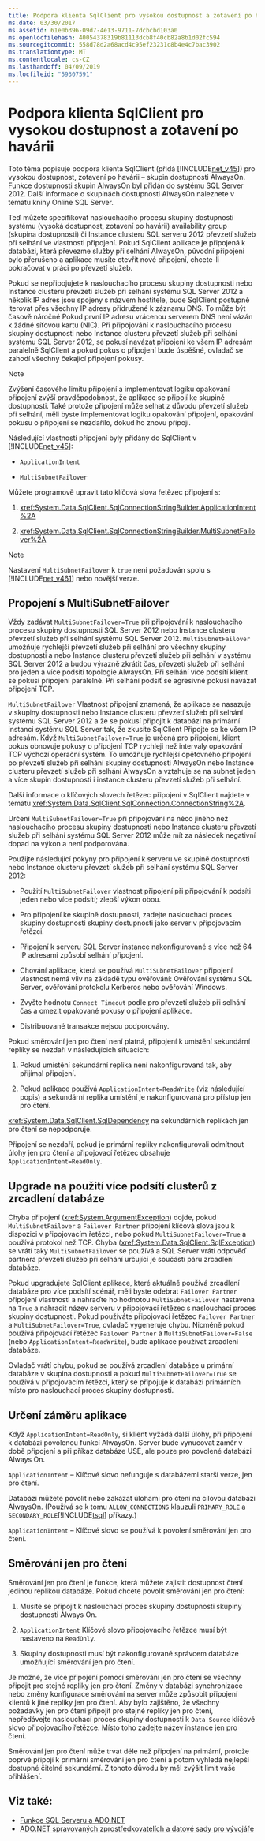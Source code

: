 ```yaml
---
title: Podpora klienta SqlClient pro vysokou dostupnost a zotavení po havárii
ms.date: 03/30/2017
ms.assetid: 61e0b396-09d7-4e13-9711-7dcbcbd103a0
ms.openlocfilehash: 40054378319b81113dcb8f40cb82a8b1d02fc594
ms.sourcegitcommit: 558d78d2a68acd4c95ef23231c8b4e4c7bac3902
ms.translationtype: MT
ms.contentlocale: cs-CZ
ms.lasthandoff: 04/09/2019
ms.locfileid: "59307591"
---
```

# <a name="sqlclient-support-for-high-availability-disaster-recovery"></a>Podpora klienta SqlClient pro vysokou dostupnost a zotavení po havárii
Toto téma popisuje podpora klienta SqlClient (přidá [!INCLUDE[net_v45](../../../../../includes/net-v45-md.md)]) pro vysokou dostupnost, zotavení po havárii – skupin dostupnosti AlwaysOn.  Funkce dostupnosti skupin AlwaysOn byl přidán do systému SQL Server 2012. Další informace o skupinách dostupnosti AlwaysOn naleznete v tématu knihy Online SQL Server.  
  
 Teď můžete specifikovat naslouchacího procesu skupiny dostupnosti systému (vysoká dostupnost, zotavení po havárii) availability group (skupina dostupnosti) či Instance clusteru SQL serveru 2012 převzetí služeb při selhání ve vlastnosti připojení. Pokud SqlClient aplikace je připojená k databázi, která převezme služby při selhání AlwaysOn, původní připojení bylo přerušeno a aplikace musíte otevřít nové připojení, chcete-li pokračovat v práci po převzetí služeb.  
  
 Pokud se nepřipojujete k naslouchacího procesu skupiny dostupnosti nebo Instance clusteru převzetí služeb při selhání systému SQL Server 2012 a několik IP adres jsou spojeny s názvem hostitele, bude SqlClient postupně iterovat přes všechny IP adresy přidružené k záznamu DNS. To může být časově náročné Pokud první IP adresu vrácenou serverem DNS není vázán k žádné síťovou kartu (NIC). Při připojování k naslouchacího procesu skupiny dostupnosti nebo Instance clusteru převzetí služeb při selhání systému SQL Server 2012, se pokusí navázat připojení ke všem IP adresám paralelně SqlClient a pokud pokus o připojení bude úspěšné, ovladač se zahodí všechny čekající připojení pokusy.  
  
> [!NOTE]
>  Zvýšení časového limitu připojení a implementovat logiku opakování připojení zvýší pravděpodobnost, že aplikace se připojí ke skupině dostupnosti. Také protože připojení může selhat z důvodu převzetí služeb při selhání, měli byste implementovat logiku opakování připojení, opakování pokusu o připojení se nezdařilo, dokud ho znovu připojí.  
  
 Následující vlastnosti připojení byly přidány do SqlClient v [!INCLUDE[net_v45](../../../../../includes/net-v45-md.md)]:  
  
-   `ApplicationIntent`  
  
-   `MultiSubnetFailover`  
  
 Můžete programově upravit tato klíčová slova řetězec připojení s:  
  
1. <xref:System.Data.SqlClient.SqlConnectionStringBuilder.ApplicationIntent%2A>  
  
2. <xref:System.Data.SqlClient.SqlConnectionStringBuilder.MultiSubnetFailover%2A>  

> [!NOTE]
>  Nastavení `MultiSubnetFailover` k `true` není požadován spolu s [!INCLUDE[net_v461](../../../../../includes/net-v461-md.md)] nebo novější verze.
  
## <a name="connecting-with-multisubnetfailover"></a>Propojení s MultiSubnetFailover  
 Vždy zadávat `MultiSubnetFailover=True` při připojování k naslouchacího procesu skupiny dostupnosti SQL Server 2012 nebo Instance clusteru převzetí služeb při selhání systému SQL Server 2012. `MultiSubnetFailover` umožňuje rychlejší převzetí služeb při selhání pro všechny skupiny dostupnosti a nebo Instance clusteru převzetí služeb při selhání v systému SQL Server 2012 a budou výrazně zkrátit čas, převzetí služeb při selhání pro jeden a více podsítí topologie AlwaysOn. Při selhání více podsítí klient se pokusí připojení paralelně. Při selhání podsíť se agresivně pokusí navázat připojení TCP.  
  
 `MultiSubnetFailover` Vlastnost připojení znamená, že aplikace se nasazuje v skupiny dostupnosti nebo Instance clusteru převzetí služeb při selhání systému SQL Server 2012 a že se pokusí připojit k databázi na primární instanci systému SQL Server tak, že zkusíte SqlClient Připojte se ke všem IP adresám. Když `MultiSubnetFailover=True` je určená pro připojení, klient pokus obnovuje pokusy o připojení TCP rychleji než intervaly opakování TCP výchozí operační systém. To umožňuje rychlejší opětovného připojení po převzetí služeb při selhání skupiny dostupnosti AlwaysOn nebo Instance clusteru převzetí služeb při selhání AlwaysOn a vztahuje se na subnet jeden a více skupin dostupnosti i instance clusteru převzetí služeb při selhání.  
  
 Další informace o klíčových slovech řetězec připojení v SqlClient najdete v tématu <xref:System.Data.SqlClient.SqlConnection.ConnectionString%2A>.  
  
 Určení `MultiSubnetFailover=True` při připojování na něco jiného než naslouchacího procesu skupiny dostupnosti nebo Instance clusteru převzetí služeb při selhání systému SQL Server 2012 může mít za následek negativní dopad na výkon a není podporována.  
  
 Použijte následující pokyny pro připojení k serveru ve skupině dostupnosti nebo Instance clusteru převzetí služeb při selhání systému SQL Server 2012:  
  
-   Použití `MultiSubnetFailover` vlastnost připojení při připojování k podsíti jeden nebo více podsítí; zlepší výkon obou.  
  
-   Pro připojení ke skupině dostupnosti, zadejte naslouchací proces skupiny dostupnosti skupiny dostupnosti jako server v připojovacím řetězci.  
  
-   Připojení k serveru SQL Server instance nakonfigurované s více než 64 IP adresami způsobí selhání připojení.  
  
-   Chování aplikace, která se používá `MultiSubnetFailover` připojení vlastnost nemá vliv na základě typu ověřování: Ověřování systému SQL Server, ověřování protokolu Kerberos nebo ověřování Windows.  
  
-   Zvyšte hodnotu `Connect Timeout` podle pro převzetí služeb při selhání čas a omezit opakované pokusy o připojení aplikace.  
  
-   Distribuované transakce nejsou podporovány.  
  
 Pokud směrování jen pro čtení není platná, připojení k umístění sekundární repliky se nezdaří v následujících situacích:  
  
1. Pokud umístění sekundární replika není nakonfigurovaná tak, aby přijímal připojení.  
  
2. Pokud aplikace používá `ApplicationIntent=ReadWrite` (viz následující popis) a sekundární replika umístění je nakonfigurovaná pro přístup jen pro čtení.  
  
 <xref:System.Data.SqlClient.SqlDependency> na sekundárních replikách jen pro čtení se nepodporuje.  
  
 Připojení se nezdaří, pokud je primární repliky nakonfigurovali odmítnout úlohy jen pro čtení a připojovací řetězec obsahuje `ApplicationIntent=ReadOnly`.  
  
## <a name="upgrading-to-use-multi-subnet-clusters-from-database-mirroring"></a>Upgrade na použití více podsítí clusterů z zrcadlení databáze  
 Chyba připojení (<xref:System.ArgumentException>) dojde, pokud `MultiSubnetFailover` a `Failover Partner` připojení klíčová slova jsou k dispozici v připojovacím řetězci, nebo pokud `MultiSubnetFailover=True` a používá protokol než TCP. Chyba (<xref:System.Data.SqlClient.SqlException>) se vrátí taky `MultiSubnetFailover` se používá a SQL Server vrátí odpověď partnera převzetí služeb při selhání určující je součástí páru zrcadlení databáze.  
  
 Pokud upgradujete SqlClient aplikace, které aktuálně používá zrcadlení databáze pro více podsítí scénář, měli byste odebrat `Failover Partner` připojení vlastnosti a nahraďte ho hodnotou `MultiSubnetFailover` nastavena na `True` a nahradit název serveru v připojovací řetězec s naslouchací proces skupiny dostupnosti. Pokud používáte připojovací řetězec `Failover Partner` a `MultiSubnetFailover=True`, ovladač vygeneruje chybu. Nicméně pokud používá připojovací řetězec `Failover Partner` a `MultiSubnetFailover=False` (nebo `ApplicationIntent=ReadWrite`), bude aplikace používat zrcadlení databáze.  
  
 Ovladač vrátí chybu, pokud se používá zrcadlení databáze u primární databáze v skupina dostupnosti a pokud `MultiSubnetFailover=True` se používá v připojovacím řetězci, který se připojuje k databázi primárních místo pro naslouchací proces skupiny dostupnosti.  
  
## <a name="specifying-application-intent"></a>Určení záměru aplikace  
 Když `ApplicationIntent=ReadOnly`, si klient vyžádá další úlohy, při připojení k databázi povolenou funkcí AlwaysOn. Server bude vynucovat záměr v době připojení a při příkaz databáze USE, ale pouze pro povolené databázi Always On.  
  
 `ApplicationIntent` – Klíčové slovo nefunguje s databázemi starší verze, jen pro čtení.  
  
 Databázi můžete povolit nebo zakázat úlohami pro čtení na cílovou databázi AlwaysOn. (Používá se k tomu `ALLOW_CONNECTIONS` klauzuli `PRIMARY_ROLE` a `SECONDARY_ROLE`[!INCLUDE[tsql](../../../../../includes/tsql-md.md)] příkazy.)  
  
 `ApplicationIntent` – Klíčové slovo se používá k povolení směrování jen pro čtení.  
  
## <a name="read-only-routing"></a>Směrování jen pro čtení  
 Směrování jen pro čtení je funkce, která můžete zajistit dostupnost čtení jedinou replikou databáze. Pokud chcete povolit směrování jen pro čtení:  
  
1. Musíte se připojit k naslouchací proces skupiny dostupnosti skupiny dostupnosti Always On.  
  
2. `ApplicationIntent` Klíčové slovo připojovacího řetězce musí být nastaveno na `ReadOnly`.  
  
3. Skupiny dostupnosti musí být nakonfigurované správcem databáze umožňující směrování jen pro čtení.  
  
 Je možné, že více připojení pomocí směrování jen pro čtení se všechny připojit pro stejné repliky jen pro čtení. Změny v databázi synchronizace nebo změny konfigurace směrování na server může způsobit připojení klientů k jiné repliky jen pro čtení. Aby bylo zajištěno, že všechny požadavky jen pro čtení připojit pro stejné repliky jen pro čtení, nepředávejte naslouchací proces skupiny dostupnosti k `Data Source` klíčové slovo připojovacího řetězce. Místo toho zadejte název instance jen pro čtení.  
  
 Směrování jen pro čtení může trvat déle než připojení na primární, protože poprvé připojí k primární směrování jen pro čtení a potom vyhledá nejlepší dostupné čitelné sekundární. Z tohoto důvodu by měl zvýšit limit vaše přihlášení.  
  
## <a name="see-also"></a>Viz také:

- [Funkce SQL Serveru a ADO.NET](../../../../../docs/framework/data/adonet/sql/sql-server-features-and-adonet.md)
- [ADO.NET spravovaných zprostředkovatelích a datové sady pro vývojáře](https://go.microsoft.com/fwlink/?LinkId=217917)
